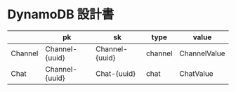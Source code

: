 # DynamoDB 設計書

|         | pk             | sk             | type    | value        |
| ------- | -------------- | -------------- | ------- | ------------ |
| Channel | Channel-{uuid} | Channel-{uuid} | channel | ChannelValue |
| Chat    | Channel-{uuid} | Chat-{uuid}    | chat    | ChatValue    |
